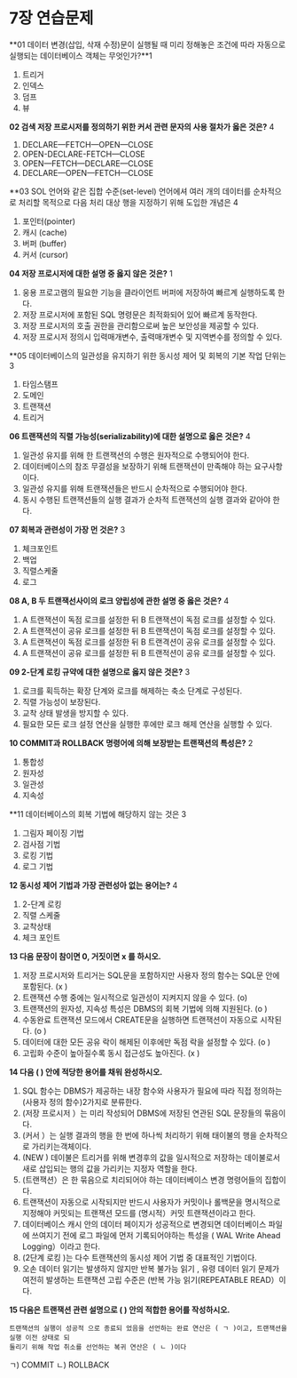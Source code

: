 # 7장 연습문제

**01 데이터 변경(삽입, 삭재 수정)문이 실행될 때 미리 정해놓은 조건에 따라 자동으로 실행되는 데이터베이스 객체는 무엇인가?**1

1. 트리거
2. 인덱스
3. 덤프
4. 뷰

**02 검색 저장 프로시저를 정의하기 위한 커서 관련 문자의 사용 절차가 옳은 것은?** 4

1. DECLARE—FETCH—OPEN—CLOSE
2. OPEN-DECLARE-FETCH—CLOSE
3. OPEN—FETCH—DECLARE—CLOSE
4. DECLARE—OPEN—FETCH—CLOSE

**03 SOL 언어와 같은 집합 수준(set-level) 언어에셔 여러 개의 데이터를 순차적으로 처리할 목적으로 다음 처리 대상 행을 지정하기 위해 도입한 개념은 4

1. 포인터(pointer)
2. 캐시 (cache)
3. 버퍼 (buffer)
4. 커서 (cursor)

**04 저장 프로시저에 대한 설명 중 옳지 않은 것은?** 1

1. 웅용 프로고램의 필요한 기능을 클라이언트 버퍼에 저장하여 빠르계 실행하도록 한다.
2. 저장 프로시저에 포함된 SQL 명령문은 최적화되어 있어 빠르계 동작한다.
3. 저장 프로시저의 호출 권한을 관리함으로써 높은 보안성을 제공할 수 있다.
4. 저장 프로시저 정의시 입력매개변수, 출력매개변수 및 지역변수를 정의할 수 있다.

**05 데이터베이스의 일관성을 유지하기 위한 동시성 제어 및 회복의 기본 작업 단위는 3

1. 타임스탬프
2. 도메인
3. 트랜잭션
4. 트리거

**06 트랜잭션의 직렬 가능성(serializability)에 대한 설명으로 옳은 것은?** 4

1. 일관성 유지를 위해 한 트랜잭션의 수행은 원자적으로 수행되어야 한다.
2. 데이터베이스의 참조 무결성을 보장하기 위해 트랜잭션이 만족해야 하는 요구사항이다.
3. 일관성 유지를 위해 트랜잭션들은 반드시 순차적으로 수행되어야 한다.
4. 동시 수행된 트랜잭션들의 실행 결과가 순차적 트랜잭션의 실행 결과와 같아야 한다.

**07 회복과 관련성이 가장 먼 것은?** 3

1. 체크포인트
2. 백업
3. 직렬스케줄
4. 로그

**08 A, B 두 트랜잭선사이의 로크 양립성에 관한 설명 중 옳은 것은?** 4

1. A 트랜잭션이 독점 로크를 설정한 뒤 B 트랜잭션이 독점 로크를 설정할 수 있다.
2. A 트랜잭션이 공유 로크를 설정한 뒤 B 트랜잭션이 독점 로크를 설정할 수 있다.
3. A 트랜잭션이 독점 로크를 설정한 뒤 B 트랜격션이 공유 로크를 설정할 수 있다.
4. A 트랜잭션이 공유 로크를 설정한 뒤 B 트랜적션이 공유 로크를 설정할 수 있다.

**09 2-단계 로킹 규약에 대한 설명으로 옳지 않은 것은?** 3

1. 로크를 획득하는 확장 단계와 로크를 해제하는 축소 단계로 구성된다.
2. 직렬 가능성이 보장된다.
3. 교착 상태 발생을 방지할 수 있다.
4. 필요한 모든 로크 설정 연산을 실행한 후에만 로크 해제 연산을 실행할 수 있다.

**10 COMMIT과 ROLLBACK 명령어에 의해 보장받는 트랜잭션의 특성은?** 2

1. 통합성
2. 원자성
3. 일관성
4. 지속성

**11 데이터베이스의 회복 기법에 해당하지 않는 것은 3

1. 그림자 페이징 기법
2. 검사점 기법
3. 로킹 기법
4. 로그 기법

**12 동시성 제어 기법과 가장 관련성아 없는 용어는?** 4

1. 2-단계 로킹
2. 직렬 스케줄
3. 교착상태
4. 체크 포인트

**13 다음 문장이 참이면 0, 거짓이면 x 를 하시오.**

1. 저장 프로시저와 트리거는 SQL문을 포함하지만 사용자 정의 함수는 SQL문 안에 포함된다. (x )
2. 트랜잭션 수행 중에는 일시적으로 일관성이 지켜지지 않을 수 있다. (o)
3. 트랜잭션의 원자성, 지속성 특성은 DBMS의 회복 기법에 의해 지원된다. (o )
4. 수동완료 트랜잭션 모드에서 CREATE문을 실행하면 트랜잭션이 자동으로 시작된다. (o )
5. 데이터에 대한 모든 공유 락이 해제된 이후에만 독점 락을 설정할 수 있다. (o )
6. 고립화 수준이 높아질수록 동시 접근성도 높아진다. (x )

**14 다음 ( ) 안에 적당한 용어를 채워 완성하시오.**

1. SQL 함수는 DBMS가 제공하는 내장 함수와 사용자가 필요에 따라 직접 정의하는 (사용자 정의 함수)2가지로 분류한다.
2. (저장 프로시저 ）는 미리 작성되어 DBMS에 저장된 연관된 SQL 문장들의 묶음이다.
3. (커서 ）는 실행 결과의 행을 한 번에 하나씩 처리하기 위해 태이불의 행을 순차적으로 가리키는객체이다.
4. (NEW ) 데이불은 트리거를 위해 변경후의 값을 일시적으로 저장하는 데이불로서 새로 삽입되는 행의 값을 가리키는 지정자 역할을 한다.
5. (트랜잭션）은 한 묶음으로 치리되어야 하는 데이터베이스 변경 명령어들의 집합이다.
6. 트랜잭션이 자동으로 시작되지만 반드시 사용자가 커밋이나 롤백문을 명시적으로 지정해야 커밋되는 트랜잭션 모드를 (명시적）커밋 트랜잭션이라고 한다.
7. 데이터베이스 캐시 안의 데이터 페이지가 성공적으로 변경되면 데이터베이스 파일에 쓰여지기 전에 로그 파일에 먼저 기록되어야하는 특성을 ( WAL Write Ahead Logging）이라고 한다.
8. (2단계 로킹 )는 다수 트랜잭션의 동시성 제어 기법 중 대표적인 기법이다.
9. 오손 데이터 읽기는 발생하지 않지만 반복 불가능 읽기 , 유령 데이터 읽기 문제가 여전히 발생하는 트랜잭션 고립 수준은 (반복 가능 읽기(REPEATABLE READ）이다.

**15 다음은 트랜잭션 관련 설명으로 ( ) 안의 적합한 용어를 작성하시오.**

```
트랜잭션의 실행이 성공적 으로 종료되 었음을 선언하는 완료 연산은 ( ㄱ )이고, 트랜잭션을 실행 이전 상태로 되
둘리기 위해 작업 취소를 선언하는 복귀 연산은 ( ㄴ )이다
```

ㄱ) COMMIT
ㄴ) ROLLBACK
